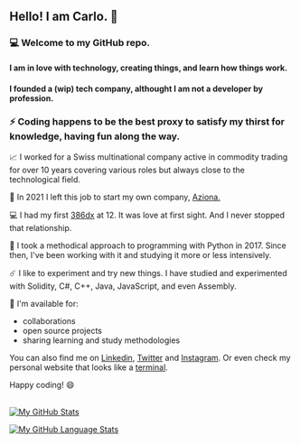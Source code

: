## Hello! I am Carlo. :wave:
### :computer: Welcome to my GitHub repo. 
#### I am in love with technology, creating things, and learn how things work.
#### I founded a (wip) tech company, althought I am not a developer by profession.
### :zap: Coding happens to be the best proxy to satisfy my thirst for knowledge, having fun along the way. 

:chart_with_upwards_trend: I worked for a Swiss multinational company active in commodity trading for over 10 years covering various roles but always close to the technological field.

:rocket: In 2021 I left this job to start my own company, <a href="https://www.azionadigitale.com/" target = "_blank"> Aziona. </a>

:computer: I had my first <a href="https://i.ytimg.com/vi/qoN0HhDnRR8/maxresdefault.jpg" target="_blank">386dx</a> at 12. It was love at first sight. And I never stopped that relationship.

:snake: I took a methodical approach to programming with Python in 2017. Since then, I've been working with it and studying it more or less intensively.

:comet: I like to experiment and try new things. I have studied and experimented with Solidity, C#, C++, Java, JavaScript, and even Assembly. 

:floppy_disk: I'm available for:
- collaborations
- open source projects
- sharing learning and study methodologies

You can also find me on <a href="https://www.linkedin.com/in/carloocchiena/" target="blank">Linkedin</a>, <a href="https://twitter.com/carloocchiena" target="_blank">Twitter</a>
and <a href="https://www.instagram.com/carloocchiena/" target="_blank">Instagram</a>. 
Or even check my personal website that looks like a <a href="https://www.carloocchiena.com" target = "_blank">terminal</a>.

Happy coding! :smile:
<br>
<br>

[![My GitHub Stats](https://github-readme-stats.vercel.app/api/?username=carloocchiena&count_private=true&theme=white&show_icons=true)]()

[![My GitHub Language Stats](https://github-readme-stats.vercel.app/api/top-langs/?username=carloocchiena&langs_count=9&layout=compact&theme=white)]() 







